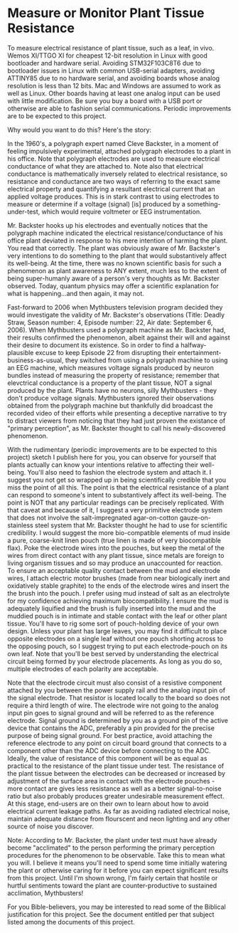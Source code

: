 # Measure or Monitor Plant Tissue Resistance

To measure electrical resistance of plant tissue, such as a leaf, in vivo.  Wemos XI/TTGO XI for cheapest 12-bit 
resolution in Linux with good bootloader and hardware serial.  Avoiding STM32F103C8T6 due to bootloader issues in Linux 
with common USB-serial adapters, avoiding ATTINY85 due to no hardware serial, and avoiding boards whose analog 
resolution is less than 12 bits.  Mac and Windows are assumed to work as well as Linux.  Other boards having at least 
one analog input can be used with little modification.  Be sure you buy a board with a USB port or otherwise are able to 
fashion serial communications.  Periodic improvements are to be expected to this project.

Why would you want to do this?  Here's the story:

In the 1960's, a polygraph expert named Cleve Backster, in a moment of feeling impulsively experimental, attached 
polygraph electrodes to a plant in his office.  Note that polygraph electrodes are used to measure electrical 
conductance of what they are attached to.  Note also that electrical conductance is mathematically inversely related to 
electrical resistance, so resistance and conductance are two ways of referring to the exact same electrical property and 
quantifying a resultant electrical current that an applied voltage produces.  This is in stark contrast to using 
electrodes to measure or determine if a voltage (signal) [is] produced by a something-under-test, which would require 
voltmeter or EEG instrumentation.

Mr. Backster hooks up his electrodes and eventually notices that the polygraph machine indicated the electrical
resistance/conductance of his office plant deviated in response to his mere intention of harming the plant.  You read 
that correctly.  The plant was obviously aware of Mr. Backster's very intentions to do something to the plant that would 
substantively affect its well-being.  At the time, there was no known scientific basis for such a phenomenon as plant 
awareness to ANY extent, much less to the extent of being super-humanly aware of a person's very thoughts as Mr. 
Backster observed.  Today, quantum physics may offer a scientific explanation for what is happening...and then again, it 
may not.

Fast-forward to 2006 when Mythbusters television program decided they would investigate the validity of Mr. Backster's 
observations (Title: Deadly Straw, Season number: 4, Episode number: 22, Air date: September 6, 2006).  When Mythbusters
used a polygraph machine as Mr. Backster had, their results confirmed the phenomenon, albeit against their will and 
against their desire to document its existence.  So in order to find a halfway-plausible excuse to keep Episode 22 from 
disrupting their entertainment-business-as-usual, they switched from using a polygraph machine to using an EEG machine, 
which measures voltage signals produced by neuron bundles instead of measuring the property of resistance; remember that 
elevctrical conductance is a property of the plant tissue, NOT a signal produced by the plant.  Plants have no neurons, 
silly Mythbusters - they don't produce voltage signals.  Mythbusters ignored their observations obtained from the 
polygraph machine but thankfully did broadcast the recorded video of their efforts while presenting a deceptive 
narrative to try to distract viewers from noticing that they had just proven the existance of "primary perception", as 
Mr. Backster thought to call his newly-discovered phenomenon.

With the rudimentary (periodic improvements are to be expected to this project) sketch I publish here for you, you can 
observe for yourself that plants actually can know your intentions relative to affecting their well-being.  You'll also 
need to fashion the electrode system and attach it.  I suggest you not get so wrapped up in being scientifically 
credible that you miss the point of all this.  The point is that the electrical resistance of a plant can respond to 
someone's intent to substantively affect its well-being.  The point is NOT that any particular readings can be precisely 
replicated.  With that caveat and because of it, I suggest a very primitive electrode system that does not involve the 
salt-impregnated agar-on-cotton gauze-on-stainless steel system that Mr. Backster thought he had to use for scientific 
credibility.  I would suggest the more bio-compatible elements of mud inside a pure, coarse-knit linen pouch (true linen 
is made of very biocompatible flax).  Poke the electrode wires into the pouches, but keep the metal of the wires from 
direct contact with any plant tissue, since metals are foreign to living organism tissues and so may produce an 
unaccounted for reaction.  To ensure an acceptable quality contact between the mud and electrode wires, I attach 
electric motor brushes (made from near biologically inert and oxidatively stable graphite) to the ends of the electrode 
wires and insert the the brush into the pouch. I prefer using mud instead of salt as an electrolyte for my confidence 
achieving maximum biocompatibility.  I ensure the mud is adequately liquified and the brush is fully inserted into the 
mud and the muddied pouch is in intimate and stable contact with the leaf or other plant tissue.  You'll have to rig 
some sort of pouch-holding device of your own design.
Unless your plant has large leaves, you may find it difficult to place opposite electrodes on a single leaf without one 
pouch shorting across to the opposing pouch, so I suggest trying to put each electrode-pouch on its own leaf.  Note that 
you'll be best served by understanding the electrical circuit being formed by your electrode placements.  As long as you 
do so, multiple electrodes of each polarity are acceptable.

Note that the electrode circuit must also consist of a resistive component attached by you between the power supply rail 
and the analog input pin of the signal electrode.  That resistor is located locally to the board so does not require 
a third length of wire. The electrode wire not going to the analog input pin goes to signal ground and will be referred 
to as the reference electrode.  Signal ground is determined by you as a ground pin of the active device that contains 
the ADC, preferably a pin provided for the precise purpose of being  signal ground.  For best practice, avoid attaching 
the reference electrode to any point on circuit board ground that connects to a component other than the ADC device 
before connecting to the ADC.  Ideally, the value of resistance of this component will be as equal as practical to the 
resistance of the plant tissue under test.  The resistance of the plant tissue between the electrodes can be decreased 
or increased by adjustment of the surface area in contact with the electrode pouches - more contact are gives less 
resistance as well as a better signal-to-noise ratio but also probably produces greater undesirable measurement effect.  
At this stage, end-users are on their own to learn about how to avoid electrical current leakage paths.  As far as avoiding radiated electrical noise, maintain adequate distance from flourscent and neon lighting and any other source of noise you discover.

Note: According to Mr. Backster, the plant under test must have already become "acclimated" to the person performing the
primary perception procedures for the phenomenon to be observable.  Take this to mean what you will.  I believe it means 
you'll need to spend some time initially watering the plant or otherwise caring for it before you can expect significant 
results from this project.  Until I'm shown wrong, I'm fairly certain that hostile or hurtful sentiments toward the plant are counter-productive to sustained acclimation, Mythbusters!

For you Bible-believers, you may be interested to read some of the Biblical justification for this project.  See the document entitled per that subject listed among the documents of this project.
